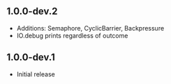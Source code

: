 ## 1.0.0-dev.2

- Additions: Semaphore, CyclicBarrier, Backpressure
- IO.debug prints regardless of outcome

## 1.0.0-dev.1

- Initial release
